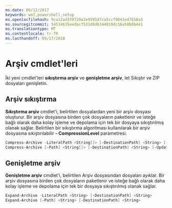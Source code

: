 ```yaml
---
ms.date: 06/12/2017
keywords: wmf,powershell,setup
ms.openlocfilehash: 9ca12ad3f0729a2e9595d7ca5ccf9041e47658a3
ms.sourcegitcommit: 54534635eedacf531d8d6344019dc16a50b8b441
ms.translationtype: MT
ms.contentlocale: tr-TR
ms.lasthandoff: 05/17/2018
---
```

# <a name="archive-cmdlets"></a>Arşiv cmdlet'leri

İki yeni cmdlet'leri **sıkıştırma arşiv** ve **genişletme arşiv**, let Sıkıştır ve ZIP dosyaları genişletin.

## <a name="compress-archive"></a>Arşiv sıkıştırma
**Sıkıştırma arşiv** cmdlet'i, belirtilen dosyalardan yeni bir arşiv dosyası oluşturur. Bir arşiv dosyasına birden çok dosyaların paketlenir ve isteğe bağlı olarak daha kolay işleme ve depolama için tek bir dosyaya sıkıştırılmış olanak sağlar. Belirtilen bir sıkıştırma algoritması kullanılarak bir arşiv dosyasına sıkıştırılabilir **- CompressionLevel** parametresi.
```powershell
Compress-Archive -LiteralPath <String[]> [-DestinationPath] <String> [-Update] [-CompressionLevel <Microsoft.PowerShell.Commands.CompressionLevel>]
Compress-Archive [-Path] <String[]> [-DestinationPath] <String> [-Update] [-CompressionLevel <Microsoft.PowerShell.Commands.CompressionLevel>]
```

## <a name="expand-archive"></a>Genişletme arşiv
**Genişletme arşiv** cmdlet'i, belirtilen Arşiv dosyasından dosyaları ayıklar. Bir arşiv dosyasına birden çok dosyaların paketlenir ve isteğe bağlı olarak daha kolay işleme ve depolama için tek bir dosyaya sıkıştırılmış olanak sağlar.
```powershell
Expand-Archive -LiteralPath <String> [-DestinationPath] <String>
Expand-Archive [-Path] <String> [-DestinationPath] <String>
```
